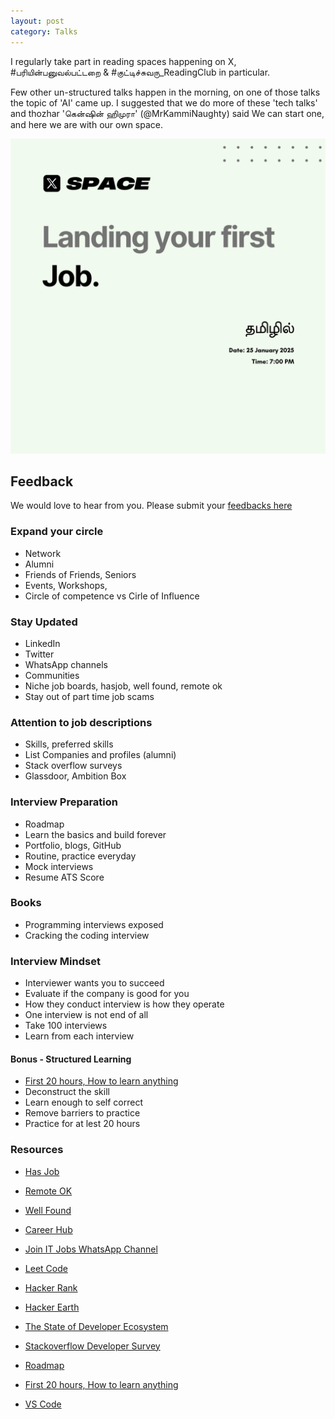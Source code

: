 ```yaml
---
layout: post
category: Talks
---
```


I regularly take part in reading spaces happening on X, #பரியின்பனுவல்பட்டறை & #குட்டிச்சுவரு_ReadingClub in particular.

Few other un-structured talks happen in the morning, on one of those talks the topic of 'AI' came up.
I suggested that we do more of these 'tech talks' and thozhar 'கென்ஷின் ஹிமுரா' (@MrKammiNaughty) said We can start one, and here we are with our own space.

![Landing your first job](https://raw.githubusercontent.com/VallarasuS/Vallarasu.in/master/docs/_screenshots/first-job.png)

## Feedback

We would love to hear from you. Please submit your [feedbacks here](https://tally.so/r/nWKJbk)

### Expand your circle

- Network
- Alumni
- Friends of Friends, Seniors
- Events, Workshops,
- Circle of competence vs Cirle of Influence

### Stay Updated

- LinkedIn
- Twitter
- WhatsApp channels
- Communities
- Niche job boards, hasjob, well found, remote ok
- Stay out of part time job scams

### Attention to job descriptions

- Skills, preferred skills
- List Companies and profiles (alumni)
- Stack overflow surveys
- Glassdoor, Ambition Box

### Interview Preparation

- Roadmap
- Learn the basics and build forever
- Portfolio, blogs, GitHub
- Routine, practice everyday
- Mock interviews
- Resume ATS Score

### Books

- Programming interviews exposed
- Cracking the coding interview

### Interview Mindset

- Interviewer wants you to succeed
- Evaluate if the company is good for you
- How they conduct interview is how they operate
- One interview is not end of all
- Take 100 interviews
- Learn from each interview 

#### Bonus - Structured Learning

- [First 20 hours, How to learn anything](https://www.youtube.com/watch?v=5MgBikgcWnY)
- Deconstruct the skill
- Learn enough to self correct
- Remove barriers to practice
- Practice for at lest 20 hours

### Resources

- [Has Job](https://hasjob.co/)
- [Remote OK](https://remoteok.com/)
- [Well Found](https://wellfound.com/)
- [Career Hub](https://www.engineerhub.in/career)
- [Join IT Jobs WhatsApp Channel](https://www.whatsapp.com/channel/0029VaFReapFnSzFj4txau0d)

- [Leet Code](https://leetcode.com/explore/)
- [Hacker Rank](https://www.hackerrank.com/)
- [Hacker Earth](https://www.hackerearth.com/)

- [The State of Developer Ecosystem](https://www.jetbrains.com/lp/devecosystem-2021/)
- [Stackoverflow Developer Survey](https://survey.stackoverflow.co/2024/)

- [Roadmap](https://roadmap.sh/java)
- [First 20 hours, How to learn anything](https://www.youtube.com/watch?v=5MgBikgcWnY)
- [VS Code](https://code.visualstudio.com/docs/java/java-tutorial)
